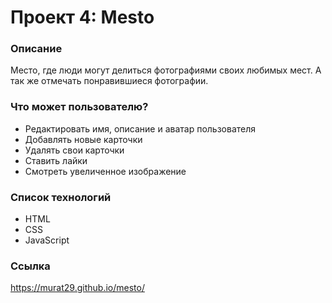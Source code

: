 # Проект 4: Mesto 
 
### Описание 
Место, где люди могут делиться фотографиями своих любимых мест. А так же отмечать понравившиеся фотографии.

### Что может пользователю?
* Редактировать имя, описание и аватар пользователя
* Добавлять новые карточки
* Удалять свои карточки
* Ставить лайки
* Смотреть увеличенное изображение
 
### Список технологий
* HTML
* CSS
* JavaScript

### Ссылка 

https://murat29.github.io/mesto/
